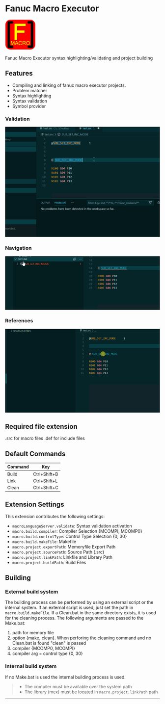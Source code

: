 # Fanuc Macro Executor

<img src="./resources/icon.png" alt="drawing" width="100"/>

Fanuc Macro Executor syntax highlighting/validating and project building 

## Features

* Compiling and linking of fanuc macro executor projects.
* Problem matcher
* Syntax highlighting
* Syntax validation
* Symbol provider



### Validation
![Compile](./resources/validation.gif)

### Navigation
![Definition](./resources/navigation.gif)

### References
![Definition](./resources/references.gif)


## Required file extension
.src for macro files
.def for include files


## Default Commands

| Command | Key          |
|---------|--------------|
| Build   | Ctrl+Shift+B |
| Link    | Ctrl+Shift+L |
| Clean   | Ctrl+Shift+C |


## Extension Settings

This extension contributes the following settings:


* `macroLanguageServer.validate`: Syntax validation activation
* `macro.build.compiler`: Compiler Selection {MCOMPI, MCOMP0}
* `macro.build.controlType`: Control Type Selection {0, 30}
* `macro.build.makeFile`: Makefile
* `macro.project.exportPath`: Memoryfile Export Path
* `macro.project.sourcePath`: Source Path (.src)
* `macro.project.linkPath`: Linkfile and Library Path
* `macro.project.buildPath`: Build Files


## Building

### External build system
The building process can be performed by using an external script or the internal system. If an external script is used,
just set the path in `macro.build.makeFile`. If a Clean.bat in the same directory exists, it is used for the cleaning process.
The following arguments are passed to the Make.bat: 

1. path for memory file
2. option {make, clean}. When perforing the cleaning command and no Clean.bat is found "clean" is passed 
3. compiler {MCOMP0, MCOMPI}
4. compiler arg = control type {0, 30}

### Internal build system
If no Make.bat is used the internal building process is used.
>- The compiler must be available over the system path
>- The library (mex) must be located in `macro.project.linkPath` path 

-----------------------------------------------------------------------------------------------------------